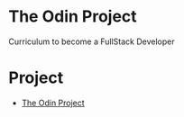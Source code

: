 # The Odin Project

Curriculum to become a FullStack Developer

# Project

- [The Odin Project](https://www.theodinproject.com)
